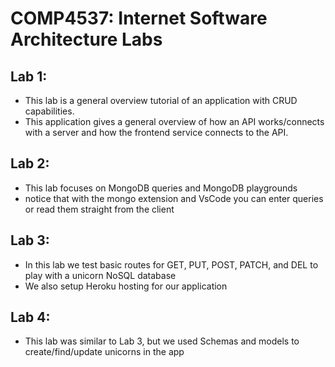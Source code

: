 # COMP4537: Internet Software Architecture Labs
## Lab 1:
- This lab is a general overview tutorial of an application with CRUD capabilities.
- This application gives a general overview of how an API works/connects with a server and how the frontend service connects to the API.

## Lab 2:
- This lab focuses on MongoDB queries and MongoDB playgrounds
- notice that with the mongo extension and VsCode you can enter queries or read them straight from the client

## Lab 3:
- In this lab we test basic routes for GET, PUT, POST, PATCH, and DEL to play with a unicorn NoSQL database
- We also setup Heroku hosting for our application

## Lab 4:
- This lab was similar to Lab 3, but we used Schemas and models to create/find/update unicorns in the app